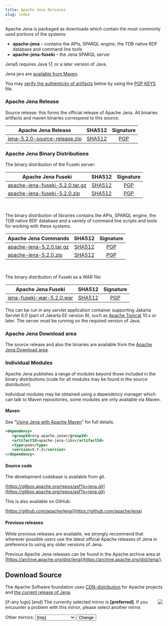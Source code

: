 ```yaml
---
title: Apache Jena Releases
slug: index
---
```

Apache Jena is packaged as downloads which contain the most commonly used portions of the systems:

- **apache-jena** &ndash; contains the APIs, SPARQL engine, the TDB native RDF database and command line tools
- **apache-jena-fuseki** &ndash; the Jena SPARQL server

Jena5 requires Java 17, or a later version of Java.

Jena jars are [available from Maven](maven.html).

You may [verify the authenticity of artifacts](https://www.apache.org/info/verification.html) below by using the [PGP KEYS](https://downloads.apache.org/jena/KEYS) file.

### Apache Jena Release

Source release: this forms the official release of Apache Jena. All binaries artifacts and maven binaries correspond to this source.

| Apache Jena Release | SHA512 | Signature |
| ------------ | :----: | :-------: |
|<a href="[preferred]jena/source/jena-5.2.0-source-release.zip">jena-5.2.0-source-release.zip</a> | [SHA512](https://downloads.apache.org/jena/source/jena-5.2.0-source-release.zip.sha512) | [PGP](https://downloads.apache.org/jena/source/jena-5.2.0-source-release.zip.asc) |

### Apache Jena Binary Distributions

The binary distribution of the Fuseki server:

| Apache Jena Fuseki  | SHA512 | Signature |
| ------------ | :----: | :-------: |
| <a href="[preferred]jena/binaries/apache-jena-fuseki-5.2.0.tar.gz">apache-jena-fuseki-5.2.0.tar.gz</a> | [SHA512](https://downloads.apache.org/jena/binaries/apache-jena-fuseki-5.2.0.tar.gz.sha512) | [PGP](https://downloads.apache.org/jena/binaries/apache-jena-fuseki-5.2.0.tar.gz.asc) |
| <a href="[preferred]jena/binaries/apache-jena-fuseki-5.2.0.zip">apache-jena-fuseki-5.2.0.zip</a> | [SHA512](https://downloads.apache.org/jena/binaries/apache-jena-fuseki-5.2.0.zip.sha512) | [PGP](https://downloads.apache.org/jena/binaries/apache-jena-fuseki-5.2.0.zip.asc) |

<p>&nbsp;</p>
The binary distribution of libraries contains the APIs, SPARQL engine, the TDB native RDF database and a variety of command line scripts and tools for working with these systems.

| Apache Jena Commands | SHA512 | Signature |
| ------------ | :----: | :-------: |
| <a href="[preferred]jena/binaries/apache-jena-5.2.0.tar.gz">apache-jena-5.2.0.tar.gz</a> | [SHA512](https://downloads.apache.org/jena/binaries/apache-jena-5.2.0.tar.gz.sha512) | [PGP](https://downloads.apache.org/jena/binaries/apache-jena-5.2.0.tar.gz.asc) |
| <a href="[preferred]jena/binaries/apache-jena-5.2.0.zip">apache-jena-5.2.0.zip</a> | [SHA512](https://downloads.apache.org/jena/binaries/apache-jena-5.2.0.zip.sha512) | [PGP](https://downloads.apache.org/jena/binaries/apache-jena-5.2.0.zip.asc) |

<p>&nbsp;</p>
The binary distribution of Fuseki as a WAR file:

| Apache Jena Fuseki  | SHA512 | Signature |
| ------------ | :----: | :-------: |
| <a href="[preferred]jena/binaries/jena-fuseki-war-5.2.0.war">jena-fuseki-war-5.2.0.war</a> | [SHA512](https://downloads.apache.org/jena/binaries/jena-fuseki-war-5.2.0.war.sha512) | [PGP](https://downloads.apache.org/jena/binaries/jena-fuseki-war-5.2.0.war.asc) |


This can be run in any servlet application container supporting Jakarta Servlet 6.0
(part of Jakarta EE version 9), such as [Apache Tomcat](https://tomcat.apache.org/index.html)
10.x or later.
The server must be running on the required version of Java.

### Apache Jena Download area

The source release and also the binaries are available from the
[Apache Jena Download area](https://downloads.apache.org/jena/).

### Individual Modules

Apache Jena publishes a range of modules beyond those included in the binary distributions (code for all modules may be found in the source distribution).

Individual modules may be obtained using a dependency manager which can talk to Maven repositories, some modules are only available via Maven.

#### Maven

See "[Using Jena with Apache Maven](maven.html)" for full details.

```xml
<dependency>
   <groupId>org.apache.jena</groupId>
   <artifactId>apache-jena-libs</artifactId>
   <type>pom</type>
   <version>X.Y.Z</version>
</dependency>
```

#### Source code

The development codebase is available from git.

[https://gitbox.apache.org/repos/asf?p=jena.git](https://gitbox.apache.org/repos/asf?p=jena.git)

This is also available on GitHub:

[https://github.com/apache/jena](https://github.com/apache/jena)

#### Previous releases

While previous releases are available, we strongly recommend that wherever
possible users use the latest official Apache releases of Jena in
preference to using any older versions of Jena.

Previous Apache Jena releases can be found in the Apache archive area
at [https://archive.apache.org/dist/jena](https://archive.apache.org/dist/jena/).

## Download Source

The Apache Software foundation uses [CDN-distribution](https://dlcdn.apache.org/) for Apache
projects and [the current release of Jena](https://dlcdn.apache.org/jena/).

<p>[if-any logo]
<a href="[link]">
  <img align="right" src="[logo]" border="0" />
</a>[end]
The currently selected mirror is <b>[preferred]</b>.  If you encounter a problem with this mirror, please select another
mirror.

<form action="[location]" method="get" id="SelectMirror">
Other mirrors: <select name="Preferred">
[if-any http]
  [for http]<option value="[http]">[http]</option>[end]
[end]

[if-any ftp]
  [for ftp]<option value="[ftp]">[ftp]</option>[end]
[end]
[if-any backup]
  [for backup]<option value="[backup]">[backup]
  (backup)</option>[end]
[end]
</select>
<input type="submit" value="Change" />
</form>
